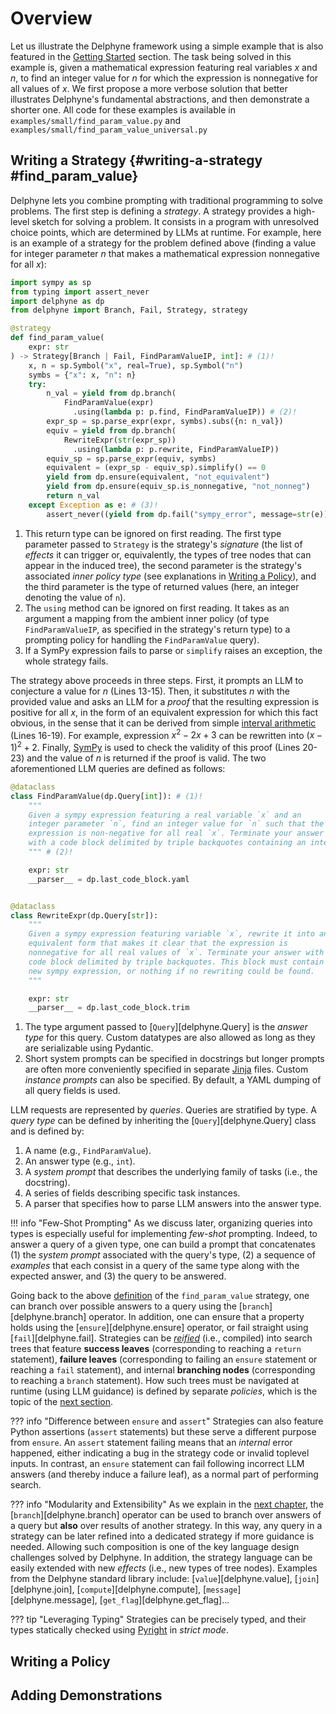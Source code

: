 # Overview

Let us illustrate the Delphyne framework using a simple example that is also featured in the [Getting Started](../index.md) section. The task being solved in this example is, given a mathematical expression featuring real variables $x$ and $n$, to find an integer value for $n$ for which the expression is nonnegative for all values of $x$. We first propose a more verbose solution that better illustrates Delphyne's fundamental abstractions, and then demonstrate a shorter one. All code for these examples is available in `examples/small/find_param_value.py` and `examples/small/find_param_value_universal.py`

## Writing a Strategy {#writing-a-strategy #find_param_value}

Delphyne lets you combine prompting with traditional programming to solve problems. The first step is defining a _strategy_. A strategy provides a high-level sketch for solving a problem. It consists in a program with unresolved choice points, which are determined by LLMs at runtime. For example, here is an example of a strategy for the problem defined above (finding a value for integer parameter $n$ that makes a mathematical expression nonnegative for all $x$):

```python linenums="1"
import sympy as sp
from typing import assert_never
import delphyne as dp
from delphyne import Branch, Fail, Strategy, strategy

@strategy
def find_param_value(
    expr: str
) -> Strategy[Branch | Fail, FindParamValueIP, int]: # (1)!
    x, n = sp.Symbol("x", real=True), sp.Symbol("n")
    symbs = {"x": x, "n": n}
    try:
        n_val = yield from dp.branch(
            FindParamValue(expr)
              .using(lambda p: p.find, FindParamValueIP)) # (2)!
        expr_sp = sp.parse_expr(expr, symbs).subs({n: n_val})
        equiv = yield from dp.branch(
            RewriteExpr(str(expr_sp))
              .using(lambda p: p.rewrite, FindParamValueIP))
        equiv_sp = sp.parse_expr(equiv, symbs)
        equivalent = (expr_sp - equiv_sp).simplify() == 0
        yield from dp.ensure(equivalent, "not_equivalent")
        yield from dp.ensure(equiv_sp.is_nonnegative, "not_nonneg")
        return n_val
    except Exception as e: # (3)!
        assert_never((yield from dp.fail("sympy_error", message=str(e))))
```

1. This return type can be ignored on first reading. The first type parameter passed to `Strategy` is the strategy's _signature_ (the list of _effects_ it can trigger or, equivalently, the types of tree nodes that can appear in the induced tree), the second parameter is the strategy's associated _inner policy type_ (see explanations in [Writing a Policy](#writing-a-policy)), and the third parameter is the type of returned values (here, an integer denoting the value of `n`).
2. The `using` method can be ignored on first reading. It takes as an argument a mapping from the ambient inner policy (of type `FindParamValueIP`, as specified in the strategy's return type) to a prompting policy for handling the `FindParamValue` query).
3. If a SymPy expression fails to parse or `simplify` raises an exception, the whole strategy fails.

The strategy above proceeds in three steps. First, it prompts an LLM to conjecture a value for $n$ (Lines 13-15). Then, it substitutes $n$ with the provided value and asks an LLM for a _proof_ that the resulting expression is positive for all $x$, in the form of an equivalent expression for which this fact obvious, in the sense that it can be derived from simple [interval arithmetic](https://en.wikipedia.org/wiki/Interval_arithmetic) (Lines 16-19). For example, expression $x^2 - 2x + 3$ can be rewritten into $(x - 1)^2 + 2.$ Finally, [SymPy](https://www.sympy.org/) is used to check the validity of this proof (Lines 20-23) and the value of $n$ is returned if the proof is valid. The two aforementioned LLM queries are defined as follows:


```py
@dataclass
class FindParamValue(dp.Query[int]): # (1)!
    """
    Given a sympy expression featuring a real variable `x` and an
    integer parameter `n`, find an integer value for `n` such that the
    expression is non-negative for all real `x`. Terminate your answer
    with a code block delimited by triple backquotes containing an integer.
    """ # (2)!

    expr: str
    __parser__ = dp.last_code_block.yaml


@dataclass
class RewriteExpr(dp.Query[str]):
    """
    Given a sympy expression featuring variable `x`, rewrite it into an
    equivalent form that makes it clear that the expression is
    nonnegative for all real values of `x`. Terminate your answer with a
    code block delimited by triple backquotes. This block must contain a
    new sympy expression, or nothing if no rewriting could be found.
    """

    expr: str
    __parser__ = dp.last_code_block.trim
```

1. The type argument passed to [`Query`][delphyne.Query] is the _answer type_ for this query. Custom datatypes are also allowed as long as they are serializable using Pydantic.
2. Short system prompts can be specified in docstrings but longer prompts are often more conveniently specified in separate [Jinja](https://jinja.palletsprojects.com/en/stable/) files. Custom _instance prompts_ can also be specified. By default, a YAML dumping of all query fields is used.

LLM requests are represented by _queries_. Queries are stratified by type. A _query type_ can be defined by inheriting the [`Query`][delphyne.Query] class and is defined by:

1. A name (e.g., `FindParamValue`).
2. An answer type (e.g., `int`).
3. A _system prompt_ that describes the underlying family of tasks (i.e., the docstring).
4. A series of fields describing specific task instances.
5. A parser that specifies how to parse LLM answers into the answer type.

!!! info "Few-Shot Prompting"
    As we discuss later, organizing queries into types is especially useful for implementing _few-shot_ prompting. Indeed, to answer a query of a given type, one can build a prompt that concatenates (1) the _system prompt_ associated with the query's type, (2) a sequence of _examples_ that each consist in a query of the same type along with the expected answer, and (3) the query to be answered.

Going back to the above [definition](#find_param_value) of the `find_param_value` strategy, one can branch over possible answers to a query using the [`branch`][delphyne.branch] operator. In addition, one can ensure that a property holds using the [`ensure`][delphyne.ensure] operator, or fail straight using [`fail`][delphyne.fail]. Strategies can be [_reified_](delphyne.reify) (i.e., compiled) into search trees that feature __success leaves__ (corresponding to reaching a `return` statement), __failure leaves__ (corresponding to failing an `ensure` statement or reaching a `fail` statement), and internal __branching nodes__ (corresponding to reaching a `branch` statement). How such trees must be navigated at runtime (using LLM guidance) is defined by separate _policies_, which is the topic of the [next section](#writing-a-policy).

??? info "Difference between `ensure` and `assert`"
    Strategies can also feature Python assertions (`assert` statements) but these serve a different purpose from `ensure`. An `assert` statement failing means that an _internal_ error happened, either indicating a bug in the strategy code or invalid toplevel inputs. In contrast, an `ensure` statement can fail following incorrect LLM answers (and thereby induce a failure leaf), as a normal part of performing search.

??? info "Modularity and Extensibility"
    As we explain in the [next chapter](./strategies.md), the [`branch`][delphyne.branch] operator can be used to branch over answers of a query but __also__ over results of another strategy. In this way, any query in a strategy can be later refined into a dedicated strategy if more guidance is needed. Allowing such composition is one of the key language design challenges solved by Delphyne. In addition, the strategy language can be easily extended with new _effects_ (i.e., new types of tree nodes). Examples from the Delphyne standard library include: [`value`][delphyne.value], [`join`][delphyne.join], [`compute`][delphyne.compute], [`message`][delphyne.message], [`get_flag`][delphyne.get_flag]...

??? tip "Leveraging Typing"
    Strategies can be precisely typed, and their types statically checked using [Pyright](https://github.com/microsoft/pyright) in _strict mode_.

## Writing a Policy

## Adding Demonstrations

<!-- ::: examples.small.find_param_value.find_param_value
    options:
      show_root_heading: false -->

